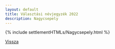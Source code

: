```yaml
---
layout: default
title: Választási névjegyzék 2022
description: Nagycsepely
---
```


{% include settlementHTMLs/Nagycsepely.html %}

[Vissza](../)